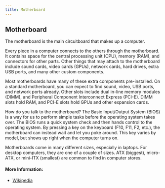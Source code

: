 ```yaml
---
title: Motherboard
---
```

## Motherboard




The motherboard is the main circuitboard that makes up a computer. 

Every piece in a computer connects to the others through the motherboard. It contains space for the central processing unit (CPU), memory (RAM), and connectors for other parts. Other things that may attach to the motherboard include sound cards, video cards (GPUs), network cards, hard drives, extra USB ports, and many other custom components. 

Most motherboards have many of these extra components pre-installed. On a standard motherboard, you can expect to find sound, video, USB ports, and network ports already. Other slots include dual in-line memory modules (DIMM), and Peripheral Component Interconnect Express (PCI-E). DIMM slots hold RAM, and PCI-E slots hold GPUs and other expansion cards. 

How do you talk to the motherboard? The Basic Input/Output System (BIOS) is a way for us to perform simple tasks before the operating system takes over. The BIOS runs a quick system check and then hands control to the operating system. By pressing a key on the keyboard (F10, F11, F2, etc.), the motherboard can instead wait and let you poke around. This key varies by model, but shows up right when the computer turns on. 

Motherboards come in many different sizes, especially in laptops. For desktop computers, they are one of a couple of sizes. ATX (biggest), micro-ATX, or mini-ITX (smallest) are common to find in computer stores. 

<!-- The article goes here, in GitHub-flavored Markdown. Feel free to add YouTube videos, images, and CodePen/JSBin embeds  -->

#### More Information:
<!-- Please add any articles you think might be helpful to read before writing the article -->

- <a href='https://en.wikipedia.org/wiki/Motherboard' target='_blank' rel='nofollow'>Wikipedia</a>
